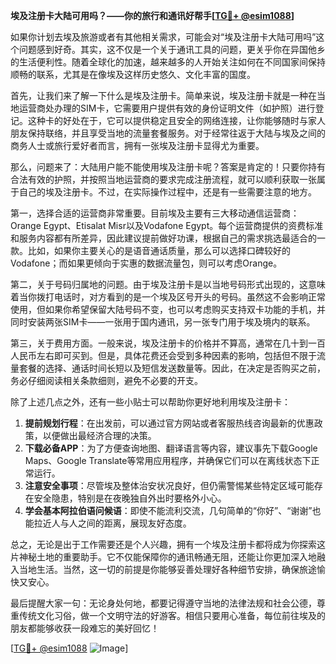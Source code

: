 **埃及注册卡大陆可用吗？——你的旅行和通讯好帮手[[TG💪+ @esim1088](https://t.me/s/esim1088)]**

如果你计划去埃及旅游或者有其他相关需求，可能会对“埃及注册卡大陆可用吗”这个问题感到好奇。其实，这不仅是一个关于通讯工具的问题，更关乎你在异国他乡的生活便利性。随着全球化的加速，越来越多的人开始关注如何在不同国家间保持顺畅的联系，尤其是在像埃及这样历史悠久、文化丰富的国度。

首先，让我们来了解一下什么是埃及注册卡。简单来说，埃及注册卡就是一种在当地运营商处办理的SIM卡，它需要用户提供有效的身份证明文件（如护照）进行登记。这种卡的好处在于，它可以提供稳定且安全的网络连接，让你能够随时与家人朋友保持联络，并且享受当地的流量套餐服务。对于经常往返于大陆与埃及之间的商务人士或旅行爱好者而言，拥有一张埃及注册卡显得尤为重要。

那么，问题来了：大陆用户能不能使用埃及注册卡呢？答案是肯定的！只要你持有合法有效的护照，并按照当地运营商的要求完成注册流程，就可以顺利获取一张属于自己的埃及注册卡。不过，在实际操作过程中，还是有一些需要注意的地方。

第一，选择合适的运营商非常重要。目前埃及主要有三大移动通信运营商：Orange Egypt、Etisalat Misr以及Vodafone Egypt。每个运营商提供的资费标准和服务内容都有所差异，因此建议提前做好功课，根据自己的需求挑选最适合的一款。比如，如果你主要关心的是语音通话质量，那么可以选择口碑较好的Vodafone；而如果更倾向于实惠的数据流量包，则可以考虑Orange。

第二，关于号码归属地的问题。由于埃及注册卡是以当地号码形式出现的，这意味着当你拨打电话时，对方看到的是一个埃及区号开头的号码。虽然这不会影响正常使用，但如果你希望保留大陆号码不变，也可以考虑购买支持双卡功能的手机，并同时安装两张SIM卡——一张用于国内通讯，另一张专门用于埃及境内的联系。

第三，关于费用方面。一般来说，埃及注册卡的价格并不算高，通常在几十到一百人民币左右即可买到。但是，具体花费还会受到多种因素的影响，包括但不限于流量套餐的选择、通话时间长短以及短信发送数量等。因此，在决定是否购买之前，务必仔细阅读相关条款细则，避免不必要的开支。

除了上述几点之外，还有一些小贴士可以帮助你更好地利用埃及注册卡：

1. **提前规划行程**：在出发前，可以通过官方网站或者客服热线咨询最新的优惠政策，以便做出最经济合理的决策。
2. **下载必备APP**：为了方便查询地图、翻译语言等内容，建议事先下载Google Maps、Google Translate等常用应用程序，并确保它们可以在离线状态下正常运行。
3. **注意安全事项**：尽管埃及整体治安状况良好，但仍需警惕某些特定区域可能存在安全隐患，特别是在夜晚独自外出时要格外小心。
4. **学会基本阿拉伯语问候语**：即使不能流利交流，几句简单的“你好”、“谢谢”也能拉近人与人之间的距离，展现友好态度。

总之，无论是出于工作需要还是个人兴趣，拥有一个埃及注册卡都将成为你探索这片神秘土地的重要助手。它不仅能保障你的通讯畅通无阻，还能让你更加深入地融入当地生活。当然，这一切的前提是你能够妥善处理好各种细节安排，确保旅途愉快又安心。

最后提醒大家一句：无论身处何地，都要记得遵守当地的法律法规和社会公德，尊重传统文化习俗，做一个文明守法的好游客。相信只要用心准备，每位前往埃及的朋友都能够收获一段难忘的美好回忆！

[[TG💪+ @esim1088](https://t.me/s/esim1088) ![Image](https://i.postimg.cc/4NQfJmqS/Snipaste-2025-05-13-00-14-12.png)]